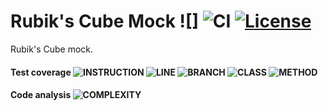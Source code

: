 # Rubik's Cube Mock ![] ![CI](https://github.com/phc1990/rubiks-cube-mock/workflows/CI/badge.svg) [![License](https://img.shields.io/badge/License-Apache%202.0-blue.svg)](https://opensource.org/licenses/Apache-2.0)


Rubik's Cube mock.


#### Test coverage ![INSTRUCTION](X) ![LINE](X) ![BRANCH](X) ![CLASS](X) ![METHOD](X)

#### Code analysis ![COMPLEXITY](X)
